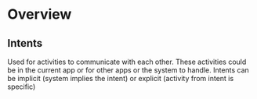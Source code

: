 # Overview

## Intents
Used for activities to communicate with each other. These activities could be in the current app or 
for other apps or the system to handle. Intents can be implicit (system implies the intent) or explicit
(activity from intent is specific)